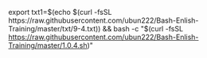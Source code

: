 export  txt1=$(echo $(curl -fsSL https://raw.githubusercontent.com/ubun222/Bash-Enlish-Training/master/txt/9-4.txt)) && bash -c "$(curl -fsSL https://raw.githubusercontent.com/ubun222/Bash-Enlish-Training/master/1.0.4.sh)"

